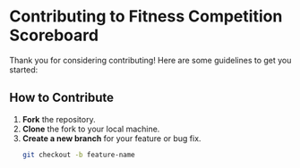 # Contributing to Fitness Competition Scoreboard

Thank you for considering contributing! Here are some guidelines to get you started:

## How to Contribute

1. **Fork** the repository.
2. **Clone** the fork to your local machine.
3. **Create a new branch** for your feature or bug fix.
   ```bash
   git checkout -b feature-name

